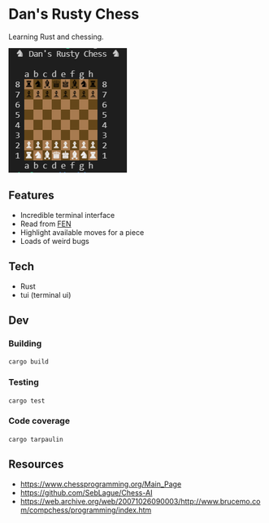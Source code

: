 # Dan's Rusty Chess

Learning Rust and chessing.

![Pieces all over the place on and around a chess board](docs/screenshot.PNG "Chess Game in Rust terminal")

## Features

- Incredible terminal interface
- Read from [FEN](https://en.wikipedia.org/wiki/Forsyth%E2%80%93Edwards_Notation)
- Highlight available moves for a piece
- Loads of weird bugs


## Tech

- Rust
- tui (terminal ui)

## Dev

### Building

`cargo build`

### Testing

`cargo test`

### Code coverage

`cargo tarpaulin`

## Resources

- https://www.chessprogramming.org/Main_Page
- https://github.com/SebLague/Chess-AI
- https://web.archive.org/web/20071026090003/http://www.brucemo.com/compchess/programming/index.htm

